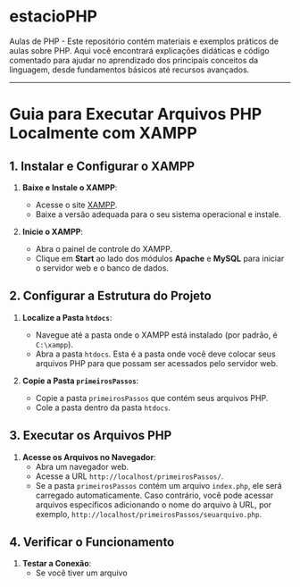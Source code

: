 # estacioPHP
Aulas de PHP - Este repositório contém materiais e exemplos práticos de aulas sobre PHP. Aqui você encontrará explicações didáticas e código comentado para ajudar no aprendizado dos principais conceitos da linguagem, desde fundamentos básicos até recursos avançados.

***

# Guia para Executar Arquivos PHP Localmente com XAMPP

## 1. Instalar e Configurar o XAMPP

1. **Baixe e Instale o XAMPP**:
   - Acesse o site [XAMPP](https://www.apachefriends.org/index.html).
   - Baixe a versão adequada para o seu sistema operacional e instale.

2. **Inicie o XAMPP**:
   - Abra o painel de controle do XAMPP.
   - Clique em **Start** ao lado dos módulos **Apache** e **MySQL** para iniciar o servidor web e o banco de dados.

## 2. Configurar a Estrutura do Projeto

1. **Localize a Pasta `htdocs`**:
   - Navegue até a pasta onde o XAMPP está instalado (por padrão, é `C:\xampp`).
   - Abra a pasta `htdocs`. Esta é a pasta onde você deve colocar seus arquivos PHP para que possam ser acessados pelo servidor web.

2. **Copie a Pasta `primeirosPassos`**:
   - Copie a pasta `primeirosPassos` que contém seus arquivos PHP.
   - Cole a pasta dentro da pasta `htdocs`.

## 3. Executar os Arquivos PHP

1. **Acesse os Arquivos no Navegador**:
   - Abra um navegador web.
   - Acesse a URL `http://localhost/primeirosPassos/`.
   - Se a pasta `primeirosPassos` contém um arquivo `index.php`, ele será carregado automaticamente. Caso contrário, você pode acessar arquivos específicos adicionando o nome do arquivo à URL, por exemplo, `http://localhost/primeirosPassos/seuarquivo.php`.

## 4. Verificar o Funcionamento

1. **Testar a Conexão**:
   - Se você tiver um arquivo

